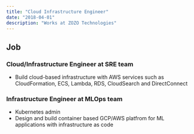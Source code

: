 ```yaml
---
title: "Cloud Infrastructure Engineer"
date: "2018-04-01"
description: "Works at ZOZO Technologies"
---
```


## Job

### Cloud/Infrastructure Engineer at SRE team

- Build cloud-based infrastructure with AWS services such as CloudFormation, ECS, Lambda, RDS, CloudSearch and DirectConnect

### Infrastructure Engineer at MLOps team

- Kubernetes admin
- Design and build container based GCP/AWS platfrom for ML applications with infrastructure as code
